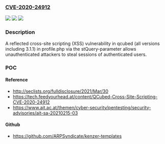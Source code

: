 ### [CVE-2020-24912](https://cve.mitre.org/cgi-bin/cvename.cgi?name=CVE-2020-24912)
![](https://img.shields.io/static/v1?label=Product&message=n%2Fa&color=blue)
![](https://img.shields.io/static/v1?label=Version&message=n%2Fa&color=blue)
![](https://img.shields.io/static/v1?label=Vulnerability&message=n%2Fa&color=brighgreen)

### Description

A reflected cross-site scripting (XSS) vulnerability in qcubed (all versions including 3.1.1) in profile.php via the stQuery-parameter allows unauthenticated attackers to steal sessions of authenticated users.

### POC

#### Reference
- http://seclists.org/fulldisclosure/2021/Mar/30
- https://tech.feedyourhead.at/content/QCubed-Cross-Site-Scripting-CVE-2020-24912
- https://www.ait.ac.at/themen/cyber-security/pentesting/security-advisories/ait-sa-20210215-03

#### Github
- https://github.com/ARPSyndicate/kenzer-templates

